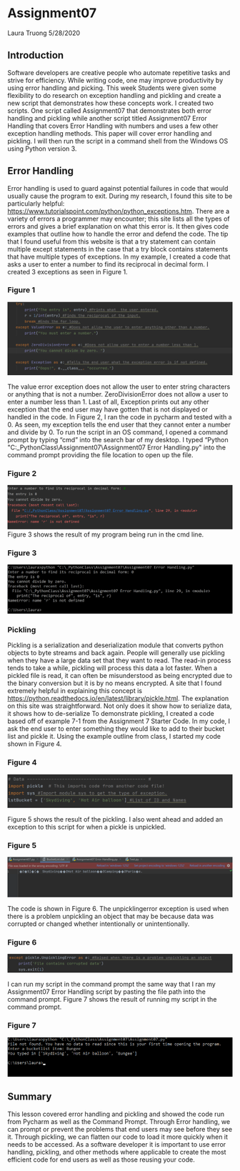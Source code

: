 # **Assignment07**  
  Laura Truong 5/28/2020 

## **Introduction**  
Software developers are creative people who automate repetitive tasks and strive for efficiency. While writing code, one may improve productivity by using error handling and picking. This week Students were given some flexibility to do research on exception handling and pickling and create a new script that demonstrates how these concepts work.  I created two scripts. One script called Assignment07 that demonstrates both error handling and pickling while another script titled Assignment07 Error Handling that covers Error Handling with numbers and uses a few other exception handling methods. This paper will cover error handling and pickling. I will then run the script in a command shell from the Windows OS using Python version 3.  

## **Error Handling**  
Error handling is used to guard against potential failures in code that would usually cause the program to exit. During my research, I found this site to be particularly helpful: https://www.tutorialspoint.com/python/python_exceptions.htm. There are a variety of errors a programmer may encounter; this site lists all the types of errors and gives a brief explanation on what this error is. It then gives code examples that outline how to handle the error and defend the code. The tip that I found useful from this website is that a try statement can contain multiple except statements in the case that a try block contains statements that have multiple types of exceptions. In my example, I created a code that asks a user to enter a number to find its reciprocal in decimal form. I created 3 exceptions as seen in Figure 1.   

### Figure 1
![](docs/Figure1.png)

The value error exception does not allow the user to enter string characters or anything that is not a number. ZeroDivisionError does not allow a user to enter a number less than 1. Last of all, Exception prints out any other exception that the end user may have gotten that is not displayed or handled in the code. In Figure 2, I ran the code in pycharm and tested with a 0. As seen, my exception tells the end user that they cannot enter a number and divide by 0. To run the script in an OS command, I opened a command prompt by typing “cmd” into the search bar of my desktop. I typed “Python "C:\_PythonClass\Assignment07\Assignment07 Error Handling.py" into the command prompt providing the file location to open up the file.  

### Figure 2   
![](docs/Figure2.png)  
Figure 3 shows the result of my program being run in the cmd line.

### Figure 3
![Results of Figure3](https://github.com/laurat-tech/ITFnd100-Mod07/blob/master/docs/Figure3.png)

### **Pickling**  
Pickling is a serialization and deserialization module that converts python objects to byte streams and back again. People will generally use pickling when they have a large data set that they want to read. The read-in process tends to take a while, pickling will process this data a lot faster. When a pickled file is read, it can often be misunderstood as being encrypted due to the binary conversion but it is by no means encrypted.  A site that I found extremely helpful in explaining this concept is https://python.readthedocs.io/en/latest/library/pickle.html. The explanation on this site was straightforward. Not only does it show how to serialize data, it shows how to de-serialize To demonstrate pickling, I created a code based off of example 7-1 from the Assignment 7 Starter Code. In my code, I ask the end user to enter something they would like to add to their bucket list and pickle it. Using the example outline from class, I started my code shown in Figure 4.   

### Figure 4
![Results of Figure 4](https://github.com/laurat-tech/ITFnd100-Mod07/blob/master/docs/Figure4.png)

  Figure 5 shows the result of the pickling. I also went ahead and added an exception to this script for when a pickle is unpickled.  
 
### Figure 5
![Results of Figure5](https://github.com/laurat-tech/ITFnd100-Mod07/blob/master/docs/Figure5.png)

  The code is shown in Figure 6. The unpicklingerror exception is used when there is a problem unpickling an object that may be because data was corrupted or changed whether intentionally or unintentionally.   
  
### Figure 6
![Results of Figure6](https://github.com/laurat-tech/ITFnd100-Mod07/blob/master/docs/Figure6.png)

  I can run my script in the command prompt the same way that I ran my Assignment07 Error Handling script by pasting the file path into the command prompt. Figure 7 shows the result of running my script in the command prompt. 

### Figure 7  
![Results of Figure7](https://github.com/laurat-tech/ITFnd100-Mod07/blob/master/docs/Figure7.png)  

## **Summary**  
This lesson covered error handling and pickling and showed the code run from Pycharm as well as the Command Prompt.  Through Error handling, we can prompt or prevent the problems that end users may see before they see it. Through pickling, we can flatten our code to load it more quickly when it needs to be accessed. As a software developer it is important to use error handling, pickling, and other methods where applicable to create the most efficient code for end users as well as those reusing your code. 
